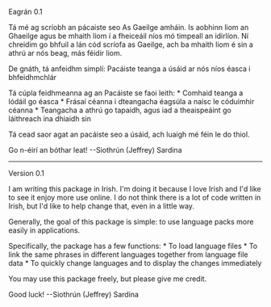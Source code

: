 ﻿Eagrán 0.1

Tá mé ag scríobh an pácaiste seo As Gaeilge amháin. Is aobhinn liom an Ghaeilge agus be mhaith liom í a fheiceáil níos mó timpeall an idirlíon. Ní chreidim go bhfuil a lán cód scríofa as Gaeilge, ach ba mhaith liom
é sin a athrú ar nós beag, más féidir liom.

De gnáth, tá anfeidhm simplí: Pacáiste teanga a úsáid ar nós níos éasca i bhfeidhmchlár 

Tá cúpla feidhmeanna ag an Pacáiste se faoi leith:
    * Comhaid teanga a lódáil go éasca
    * Frásaí céanna i dteangacha éagsúla a naisc le códuimhir céanna
    * Teangacha a athrú go tapaidh, agus iad a theaispeáint go láithreach ina dhiaidh sin

Tá cead saor agat an pacáiste seo a úsáid, ach luaigh mé féin le do thiol.

Go n-éirí an bóthar leat! 
--Siothrún (Jeffrey) Sardina

------------------------------------------------------------------------------------------------------------------------------------------------------------------------------------------------------------------------

Version 0.1

I am writing this package in Irish. I'm doing it because I love Irish and I'd like to see it enjoy more use online. I do not think there is a lot of code written in Irish, but I'd like to help change that, even in a little way.

Generally, the goal of this package is simple: to use language packs more easily in applications.

Specifically, the package has a few functions:
    * To load language files
    * To link the same phrases in different languages together from language file data
    * To quickly change languages and to display the changes immediately

You may use this package freely, but please give me credit.

Good luck!
--Siothrún (Jeffrey) Sardina